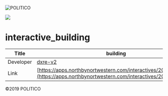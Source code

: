 ![POLITICO](https://rawgithub.com/The-Politico/src/master/images/logo/badge.png)

![](dist/images/share.jpg)

# interactive_building

| Title | building |
|-|-|
| Developer    | [dxre-v2](allenavriana1816@gmail.com) |
| Link | [https://apps.northbynortwestern.com/interactives/2019/building/](https://apps.northbynortwestern.com/interactives/2019/building/) |


©2019 POLITICO
